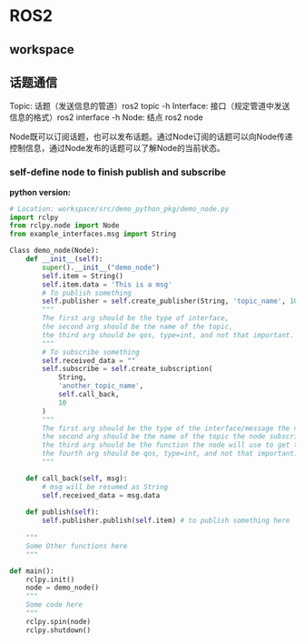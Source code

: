 # ROS2
## workspace


## 话题通信
Topic: 话题（发送信息的管道）ros2 topic -h
Interface: 接口（规定管道中发送信息的格式）ros2 interface -h
Node: 结点 ros2 node 

Node既可以订阅话题，也可以发布话题。通过Node订阅的话题可以向Node传递控制信息，通过Node发布的话题可以了解Node的当前状态。

### self-define node to finish publish and subscribe
**python version:**
```python
# Location: workspace/src/demo_python_pkg/demo_node.py
import rclpy
from rclpy.node import Node
from example_interfaces.msg import String

Class demo_node(Node):
    def __init__(self):
        super().__init__("demo_node")
        self.item = String()
        self.item.data = 'This is a msg'
        # To publish something
        self.publisher = self.create_publisher(String, 'topic_name', 10)
        """
        The first arg should be the type of interface,
        the second arg should be the name of the topic,
        the third arg should be qos, type=int, and not that important.
        """
        # To subscribe something
        self.received_data = ""
        self.subscribe = self.create_subscription(
            String,
            'another_topic_name', 
            self.call_back, 
            10
        )
        """
        The first arg should be the type of the interface/message the node will receive,
        the second arg should be the name of the topic the node subscribed,
        the third arg should be the function the node will use to get the message,
        the fourth arg should be qos, type=int, and not that important.
        """

    def call_back(self, msg):
        # msg will be resumed as String
        self.received_data = msg.data        
    
    def publish(self):
        self.publisher.publish(self.item) # to publish something here
    
    """
    Some Other functions here
    """

def main():
    rclpy.init()
    node = demo_node()
    """
    Some code here
    """
    rclpy.spin(node)
    rclpy.shutdown()

```

